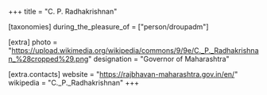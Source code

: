 +++
title = "C. P. Radhakrishnan"

[taxonomies]
during_the_pleasure_of = ["person/droupadm"]

[extra]
photo = "https://upload.wikimedia.org/wikipedia/commons/9/9e/C._P._Radhakrishnan_%28cropped%29.png"
designation = "Governor of Maharashtra"

[extra.contacts]
website = "https://rajbhavan-maharashtra.gov.in/en/"
wikipedia = "C._P._Radhakrishnan"
+++